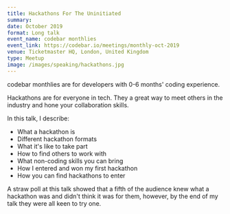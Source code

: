 ```yaml
---
title: Hackathons For The Uninitiated
summary: 
date: October 2019
format: Long talk
event_name: codebar monthlies
event_link: https://codebar.io/meetings/monthly-oct-2019
venue: Ticketmaster HQ, London, United Kingdom
type: Meetup
image: /images/speaking/hackathons.jpg
---
```


codebar monthlies are for developers with 0-6 months' coding experience.

Hackathons are for everyone in tech.  They a great way to meet others in the industry and hone your collaboration skills.

In this talk, I describe:

* What a hackathon is
* Different hackathon formats
* What it's like to take part
* How to find others to work with
* What non-coding skills you can bring
* How I entered and won my first hackathon
* How you can find hackathons to enter

A straw poll at this talk showed that a fifth of the audience knew what a hackathon was and didn't think it was for them, however, by the end of my talk they were all keen to try one.
